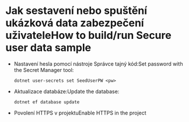 # <a name="how-to-buildrun-secure-user-data-sample"></a><span data-ttu-id="e44a1-101">Jak sestavení nebo spuštění ukázková data zabezpečení uživatele</span><span class="sxs-lookup"><span data-stu-id="e44a1-101">How to build/run Secure user data sample</span></span>

* <span data-ttu-id="e44a1-102">Nastavení hesla pomocí nástroje Správce tajný kód:</span><span class="sxs-lookup"><span data-stu-id="e44a1-102">Set password with the Secret Manager tool:</span></span>

  `dotnet user-secrets set SeedUserPW <pw>`

* <span data-ttu-id="e44a1-103">Aktualizace databáze:</span><span class="sxs-lookup"><span data-stu-id="e44a1-103">Update the database:</span></span>

    `dotnet ef database update`

* <span data-ttu-id="e44a1-104">Povolení HTTPS v projektu</span><span class="sxs-lookup"><span data-stu-id="e44a1-104">Enable HTTPS in the project</span></span>
